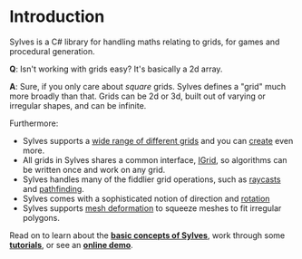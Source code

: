 # Introduction

Sylves is a C# library for handling maths relating to grids, for games and procedural generation.

**Q**: Isn't working with grids easy? It's basically a 2d array.

**A**: Sure, if you only care about *square* grids. Sylves defines a "grid" much more broadly than that. Grids can be 2d or 3d, built out of varying or irregular shapes, and can be infinite.

Furthermore:

* Sylves supports a [wide range of different grids](grids/index.md) and you can [create](creating.md) even more.
* All grids in Sylves shares a common interface, [IGrid](concepts/index.md), so algorithms can be written once and work on any grid. 
* Sylves handles many of the fiddlier grid operations, such as [raycasts](concepts/query.md) and [pathfinding](concepts/pathfinding.md).
* Sylves comes with a sophisticated notion of direction and [rotation](concepts/rotation.md)
* Sylves supports [mesh deformation](concepts/shape.md#deformation) to squeeze meshes to fit irregular polygons.

Read on to learn about the **[basic concepts of Sylves](concepts/index.md)**, work through some [**tutorials**](tutorials/index.md), or see an **[online demo](https://boristhebrave.itch.io/sylves-demos)**.